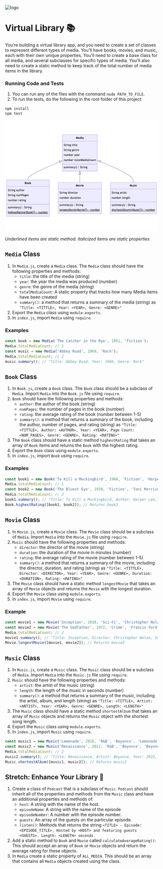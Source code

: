 ![logo](https://user-images.githubusercontent.com/44912347/202244850-18dbf275-11cf-44b5-9500-b2fcb5d44d05.jpg)

# Virtual Library 📚

You're building a virtual library app, and you need to create a set of classes to represent different types of media. You'll have books, movies, and music, each with their own unique properties. You'll need to create a base class for all media, and several subclasses for specific types of media. You'll also need to create a static method to keep track of the total number of media items in the library.

### Running Code and Tests 

1. You can run any of the files with the command `node PATH_TO_FILE`.
2. To run the tests, do the following in the root folder of this project:

```shell
npm install
npm test
```

![Virtual Library Class Diagram](./assets/LibraryClassDiagram.png)

*Underlined items are static method. Italicized items are static properties*

## `Media` Class

1. In `Media.js`, create a `Media` class. The `Media` class should have the following properties and methods:
    - `title`: the title of the media (string)
    - `year`: the year the media was produced (number)
    - `genre`: the genre of the media (string)
    - `totalMediaCount`: A static property that tracks how many Media items have been created
    - `summary()`: a method that returns a summary of the media (string) as `"Title: <TITTLE>, Year: <YEAR>, Genre: <GENRE>"`
2. Export the `Media` class using `module.exports`.
3. In `index.js`, import `Media` using `require`.

### Examples

```javascript
const book = new Media('The Catcher in the Rye', 1951, 'Fiction');
Media.totalMediaCount; // 1
const music = new Media('Abbey Road', 1969, 'Rock');
Media.totalMediaCount; // 2
music.summary(); // "Title: Abbey Road, Year: 1969, Genre: Rock"
```

## `Book` Class

1. In `Book.js`, create a `Book` class. The `Book` class should be a subclass of `Media`. Import `Media` into the `Book.js` file using `require`. 
2. `Book` should have the following properties and methods:
    - `author`: the author of the book (string)
    - `numPages`: the number of pages in the book (number)
    - `rating`: the average rating of the book (number between 1-5)
    - `summary()`: a method that returns a summary of the book, including the author, number of pages, and rating (string) as `"Title: <TITTLE>, Author: <AUTHOR>, Year: <YEAR>, Page Count: <NUM_PAGES>, Genre: <GENRE>, Rating: <RATING>"`
3. The `Book` class should have a static method `highestRating` that takes an array of `Book` items and returns the `Book` with the highest rating.
4. Export the `Book` class using `module.exports`.
5. In `index.js`, import `Book` using `require`.

### Examples
```javascript
const book1 = new Book('To Kill a Mockingbird', 1960, 'Fiction', 'Harper Lee', 281, 4.4);
Media.totalMediaCount; // 1
const book2 = new Book('The Bluest Eye', 1970, 'Fiction', 'Toni Morrison', 206, 4.6);
Media.totalMediaCount; // 2
book1.summary(); // "Title: To Kill a Mockingbird, Author: Harper Lee, Year: 1960, Page Count: 281, Genre: Fiction, Rating: 4.4"
Book.highestRating([book1, book2]); // Returns book2
```

## `Movie` Class

1. In `Movie.js`, create a `Movie` class. The `Movie` class should be a subclass of `Media`. Import `Media` into the `Movie.js` file using `require`. 
2. `Music` should have the following properties and methods:
    - `director`: the director of the movie (string)
    - `duration`: the duration of the movie in minutes (number)
    - `rating`: the average rating of the movie (number between 1-5)
    - `summary()`: a method that returns a summary of the movie, including the director, duration, and rating (string) as `"Title: <TITTLE>, Director: <DIRECTOR>, Year: <YEAR>, Genre: <GENRE>, Duration: <DURATION>, Rating: <RATING>"`
3. The `Movie` class should have a static method `longestMovie` that takes an array of `Movie` objects and returns the `Movie` with the longest duration.
4. Export the `Movie` class using `module.exports`.
5. In `index.js`, import `Movie` using `require`.

### Example
```javascript
const movie1 = new Movie('Inception', 2010, 'Sci-Fi', 'Christopher Nolan', 148, 4.5);
const movie2 = new Movie('The Godfather', 1972, 'Crime', 'Francis Ford Coppola', 175, 4.7);
Media.totalMediaCount; // 2
movie1.summary(); // "Title: Inception, Director: Christopher Nolan, Year: 2010, Genre: Sci-Fi, Rating: 4.5"
Movie.longestMovie([movie1, movie2]); // Returns movie2
```

## `Music` Class
1. In `Music.js`, create a `Music` class. The `Music` class should be a subclass of `Media`. Import `Media` into the `Music.js` file using `require`. 
2. `Music` should have the following properties and methods:
    - `artist`: the artist of the music (string)
    - `length`: the length of the music in seconds (number)
    - `summary()`: a method that returns a summary of the music, including the artist, album, and length (string) as `"Title: <TITTLE>, Artist: <ARTIST>, Year: <YEAR>, Genre: <GENRE>, Length: <LENGTH>"`
3. The `Music` class should have a static method `shortestAlbum` that takes an array of `Music` objects and returns the `Music` object with the shortest song length.
4. Export the `Music` class using `module.exports`.
5. In `index.js`, import `Music` using `require`.

```javascript
const music1 = new Music('Lemonade', 2016, 'R&B', 'Beyonce', 'Lemonade', 3949);
const music2 = new Music('Renaissance', 2022, 'R&B', 'Beyonce', 'Beyonce', 3734);
Media.totalMediaCount; // 2
music2.summary(); // "Title: Renaissance, Artist: Beyonce, Year: 2022, Genre: R&B, Length: 3734 seconds"
Music.shortestAlbum([music1, music2]); // Returns music2
```

## Stretch: Enhance Your Library 🚀
1. Create a class of `Podcast` that is a subclass of `Music`. `Podcast` should inherit all of the properties and methods from the `Music` class and have an additional properties and methods of:
    - `host`: A string with the name of the host.
    - `episodeName`: A string with the name of the episode
    - `episodeNumber`: A number with the episode number.
    - `guests`: An array of the guests on the particular episode.
    - `listen()`: Methods that returns the string `<TITLE> - Episode: <EPISODE_TITLE>. Hosted by <HOST> and featuring guests <GUESTS>. Length: <LENGTH> seconds.`
2. Add a static method to `Book` and `Movie` called `calculateAverageRating()`: This should accept an array of `Book` or `Movie` objects and return the average rating for these objects.
3. In `Media` create a static property of `ALL_MEDIA`. This should be an array that contains all `Media` objects created using the class.